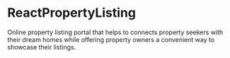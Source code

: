 # ReactPropertyListing
Online property listing portal that helps to connects property seekers with their dream homes while offering property owners a convenient way to showcase their listings.
